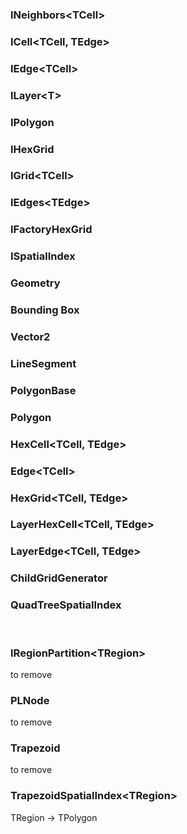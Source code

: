 ### INeighbors\<TCell>

### ICell\<TCell, TEdge>

### IEdge\<TCell>

### ILayer\<T>

### IPolygon

### IHexGrid

### IGrid\<TCell>

### IEdges\<TEdge>

### IFactoryHexGrid<TGrid>

### ISpatialIndex<TPolygon>

### Geometry

### Bounding Box

### Vector2

### LineSegment

### PolygonBase

### Polygon

### HexCell<TCell, TEdge>

### Edge\<TCell>

### HexGrid<TCell, TEdge>

### LayerHexCell\<TCell, TEdge>

### LayerEdge\<TCell, TEdge>

### ChildGridGenerator

### QuadTreeSpatialIndex<TPolygon>
<br>

### IRegionPartition\<TRegion>
to remove

### PLNode
to remove

### Trapezoid
to remove

### TrapezoidSpatialIndex\<TRegion>
TRegion -> TPolygon